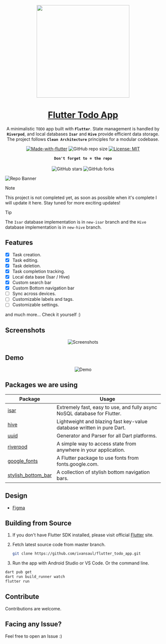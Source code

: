 
<div align="center">

<img width="300" src="https://i.imgur.com/03HqEIy.png">

<h1 style="border-bottom: none">
    <b><a href="#">Flutter Todo App</a></b>
</h1>

A minimalistic `TODO` app built with **`Flutter`**. State management is handled by **`Riverpod`**, and local databases **`Isar`** and **`Hive`** provide efficient data storage. The project follows **`Clean Architecture`** principles for a modular codebase.

[![Made-with-flutter](https://img.shields.io/badge/Made%20with-Flutter-orange)](https://flutter.dev/) 
![GitHub repo size](https://img.shields.io/github/repo-size/ivansaul/flutter_todo_app)
[![License: MIT](https://img.shields.io/badge/License-MIT-yellow.svg)](https://opensource.org/licenses/MIT)

**`Don't forget to ⭐ the repo`**

![GitHub stars](https://img.shields.io/github/stars/ivansaul/flutter_todo_app?style=social)
![GitHub forks](https://img.shields.io/github/forks/ivansaul/flutter_todo_app?style=social)

</div>

![Repo Banner](https://i.imgur.com/ZYLGAGh.png)

> [!Note]
> This project is not completed yet, as soon as possible when it's complete I will update it here. Stay tuned for more exciting updates!

> [!Tip]
> The `Isar` database implementation is in `new-isar` branch and the `Hive` database implementation is in `new-hive` branch.

## Features

- [x] Task creation.
- [x] Task editing.
- [x] Task deletion.
- [x] Task completion tracking.
- [x] Local data base (Isar / Hive)
- [x] Custom search bar
- [x] Custom Bottom navigation bar
- [ ] Sync across devices.
- [ ] Customizable labels and tags.
- [ ] Customizable settings.

and much more...
Check it yourself :)


## Screenshots

<p align="center">
  <img src="https://i.imgur.com/39QVqTZ.jpg" alt="Screenshots">
</p>

## Demo

<p align="center">
  <img src="https://raw.githubusercontent.com/ivansaul/demos/master/flutter/todo-list-app-demo.gif" alt="Demo">
</p>

## Packages we are using

Package | Usage
------------ | -------------
[isar](https://pub.dev/packages/isar) | Extremely fast, easy to use, and fully async NoSQL database for Flutter.
[hive](https://pub.dev/packages/hive) | Lightweight and blazing fast key-value database written in pure Dart.
[uuid](https://pub.dev/packages/uuid) | Generator and Parser for all Dart platforms.
[riverpod](https://pub.dev/packages/riverpod) | A simple way to access state from anywhere in your application.
[google_fonts](https://pub.dev/packages/google_fonts) | A Flutter package to use fonts from fonts.google.com.
[stylish_bottom_bar](https://pub.dev/packages/stylish_bottom_bar) | A collection of stylish bottom navigation bars.

## Design

- [Figma](https://www.figma.com/community/file/1124394532783501567)

## Building from Source

1. If you don't have Flutter SDK installed, please visit official [Flutter](https://flutter.dev/) site.
2. Fetch latest source code from master branch.

    ```bash
    git clone https://github.com/ivansaul/flutter_todo_app.git
    ```

3. Run the app with Android Studio or VS Code. Or the command line.

```bash
dart pub get
dart run build_runner watch
flutter run
```

## Contribute

Contributions are welcome.

## Facing any Issue?

Feel free to open an Issue :)
